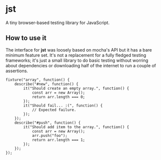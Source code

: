 # jst
A tiny browser-based testing library for JavaScript.


## How to use it
The interface for **jst** was loosely based on mocha's API but it has a bare
minimum feature set. It's not a replacement for a fully fledged testing
frameworks; it's just a small library to do basic testing without worring about
dependencies or downloading half of the internet to run a couple of assertions.  


```
fixture("array", function() {
	describe("#new", function() {
		it("Should create an empty array.", function() {
			const arr = new Array();
			return arr.length === 0;
		});
		it("Should fail... :(", function() {
			// Expected failure.
		});
	});
	describe("#push", function() {
		it("Should add item to the array.", function() {
			const arr = new Array();
			arr.push("foo");
			return arr.length === 1;
		});
	});
});



```
